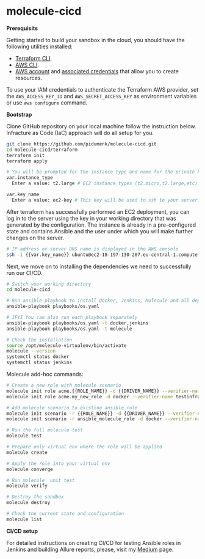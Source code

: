 # molecule-cicd

**Prerequisits**

Getting started to build your sandbox in the cloud, you should have the following utilities
installed:
  - [Terraform CLI](https://developer.hashicorp.com/terraform/tutorials/aws-get-started/install-cli). 
  - [AWS CLI](https://docs.aws.amazon.com/cli/latest/userguide/getting-started-install.html).
  - [AWS account](https://aws.amazon.com/free/?all-free-tier.sort-by=item.additionalFields.SortRank&all-free-tier.sort-order=asc&awsf.Free%20Tier%20Types=*all&awsf.Free%20Tier%20Categories=*all) and [associated credentials](https://docs.aws.amazon.com/IAM/latest/UserGuide/security-creds.html) that allow you to create resources.

To use your IAM credentials to authenticate the Terraform AWS provider, set the `AWS_ACCESS_KEY_ID` and `AWS_SECRET_ACCESS_KEY` as environment variables or use `aws configure` сommand.

**Bootstrap**

Clone GitHub repository on your local machine follow the instruction below. Infracture as Code (IaC) approach will do all setup for you.

```bash
git clone https://github.com/pidumenk/molecule-cicd.git
cd molecule-cicd/terraform
terraform init
terraform apply

# You will be prompted for the instance type and name for the private key.
var.instance_type
  Enter a value: t2.large # EC2 instance types (t2.micro,t2.large,etc).

var.key_name
  Enter a value: ec2-key # This key will be used to ssh to your server. Any name is applicable.
```

After terraform has successfully performed an EC2 deployment, you can log in to the server using the key in your working directory that was generated by the configuration. The instance is already in a pre-configured state and contains Ansible and the user under which you will make further changes on the server.

```bash
# IP address or server DNS name is displayed in the AWS console
ssh -i {{var.key_name}} ubuntu@ec2-18-197-130-207.eu-central-1.compute.amazonaws.com
```
Next, we move on to installing the dependencies we need to successfully run our CI/CD.

```bash
# Switch your working directory
cd molecule-cicd

# Run ansible playbook to install Docker, Jenkins, Molecule and all dependencies
ansible-playbook playbooks/os.yaml

# JFYI You can also run each playbook separately
ansible-playbook playbooks/os.yaml -t docker,jenkins
ansible-playbook playbooks/os.yaml -t molecule

# Check the installation
source /opt/molecule-virtualenv/bin/activate
molecule --version
systemctl status docker
systemctl status jenkins
```

Molecule add-hoc commands:

```bash
# Create a new role with molecule scenario
molecule init role acme.{{ROLE_NAME}} -d {{DRIVER_NAME}} --verifier-name {{VERIFIER_NAME}}
molecule init role acme.my_new_role -d docker --verifier-name testinfra

# Add molecule scenario to existing ansible role
molecule init scenario -r {{ROLE_NAME}} -d {{DRIVER_NAME}} --verifier-name {{VERIFIER_NAME}}
molecule init scenario -r ansible_molecule_role -d docker --verifier-name testinfra

# Run the full molecule test
molecule test

# Prepare only virtual env where the role will be applied
molecule create 

# Apply the role into your virtual env
molecule converge

# Run molecule  unit test 
molecule verify

# Destroy the sandbox
molecule destroy

# Check the current state and configuration
molecule list
```
**CI/CD setup**

For detailed instructions on creating CI/CD for testing Ansible roles in Jenkins and building Allure reports, please, visit my [Medium](https://medium.com/@pidumenk/the-idea-of-testing-ansible-roles-through-molecule-incl-25a63e9b759c) page.
